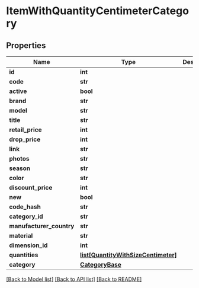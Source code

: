 # ItemWithQuantityCentimeterCategory

## Properties
Name | Type | Description | Notes
------------ | ------------- | ------------- | -------------
**id** | **int** |  | [optional] 
**code** | **str** |  | [optional] 
**active** | **bool** |  | [optional] 
**brand** | **str** |  | [optional] 
**model** | **str** |  | [optional] 
**title** | **str** |  | [optional] 
**retail_price** | **int** |  | [optional] 
**drop_price** | **int** |  | [optional] 
**link** | **str** |  | [optional] 
**photos** | **str** |  | [optional] 
**season** | **str** |  | [optional] 
**color** | **str** |  | [optional] 
**discount_price** | **int** |  | [optional] 
**new** | **bool** |  | [optional] 
**code_hash** | **str** |  | [optional] 
**category_id** | **str** |  | [optional] 
**manufacturer_country** | **str** |  | [optional] 
**material** | **str** |  | [optional] 
**dimension_id** | **int** |  | [optional] 
**quantities** | [**list[QuantityWithSizeCentimeter]**](QuantityWithSizeCentimeter.md) |  | [optional] 
**category** | [**CategoryBase**](CategoryBase.md) |  | [optional] 

[[Back to Model list]](../README.md#documentation-for-models) [[Back to API list]](../README.md#documentation-for-api-endpoints) [[Back to README]](../README.md)

